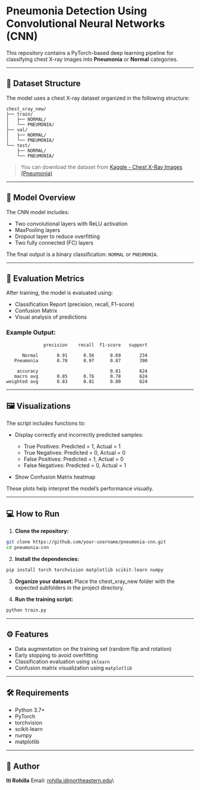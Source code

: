 # Pneumonia Detection Using Convolutional Neural Networks (CNN)

This repository contains a PyTorch-based deep learning pipeline for classifying chest X-ray images into **Pneumonia** or **Normal** categories.

---

## 📁 Dataset Structure

The model uses a chest X-ray dataset organized in the following structure:

```
chest_xray_new/
├── train/
│   ├── NORMAL/
│   └── PNEUMONIA/
├── val/
│   ├── NORMAL/
│   └── PNEUMONIA/
└── test/
    ├── NORMAL/
    └── PNEUMONIA/
```

> You can download the dataset from [Kaggle - Chest X-Ray Images (Pneumonia)](https://www.kaggle.com/paultimothymooney/chest-xray-pneumonia)

---

## 🧠 Model Overview

The CNN model includes:

* Two convolutional layers with ReLU activation
* MaxPooling layers
* Dropout layer to reduce overfitting
* Two fully connected (FC) layers

The final output is a binary classification: `NORMAL` or `PNEUMONIA`.

---

## 🧪 Evaluation Metrics

After training, the model is evaluated using:

* Classification Report (precision, recall, F1-score)
* Confusion Matrix
* Visual analysis of predictions

### Example Output:

```
              precision    recall  f1-score   support

      Normal       0.91      0.56      0.69       234
   Pneumonia       0.78      0.97      0.87       390

    accuracy                           0.81       624
   macro avg       0.85      0.76      0.78       624
weighted avg       0.83      0.81      0.80       624
```

---

## 🖼️ Visualizations

The script includes functions to:

* Display correctly and incorrectly predicted samples:

  * True Positives: Predicted = 1, Actual = 1
  * True Negatives: Predicted = 0, Actual = 0
  * False Positives: Predicted = 1, Actual = 0
  * False Negatives: Predicted = 0, Actual = 1

* Show Confusion Matrix heatmap

These plots help interpret the model’s performance visually.

---

## 💻 How to Run

1. **Clone the repository:**

```bash
git clone https://github.com/your-username/pneumonia-cnn.git
cd pneumonia-cnn
```

2. **Install the dependencies:**

```bash
pip install torch torchvision matplotlib scikit-learn numpy
```

3. **Organize your dataset:** Place the chest\_xray\_new folder with the expected subfolders in the project directory.

4. **Run the training script:**

```bash
python train.py
```

---

## ⚙️ Features

* Data augmentation on the training set (random flip and rotation)
* Early stopping to avoid overfitting
* Classification evaluation using `sklearn`
* Confusion matrix visualization using `matplotlib`

---

## 🛠️ Requirements

* Python 3.7+
* PyTorch
* torchvision
* scikit-learn
* numpy
* matplotlib

---

## 👤 Author

**Iti Rohilla**
Email: [rohilla.i@northeastern.edu](mailto:rohilla.i@northeastern.ed)\\

